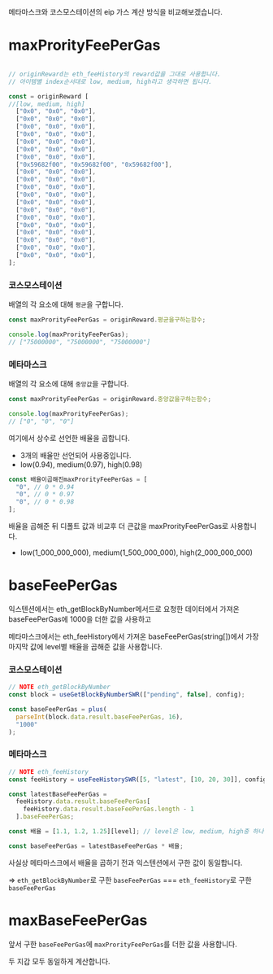 메타마스크와 코스모스테이션의 eip 가스 계산 방식을 비교해보겠습니다.

# maxProrityFeePerGas

```ts

// originReward는 eth_feeHistory의 reward값을 그대로 사용합니다.
// 아이템별 index순서대로 low, medium, high라고 생각하면 됩니다.

const = originReward [
//[low, medium, high]
  ["0x0", "0x0", "0x0"],
  ["0x0", "0x0", "0x0"],
  ["0x0", "0x0", "0x0"],
  ["0x0", "0x0", "0x0"],
  ["0x0", "0x0", "0x0"],
  ["0x0", "0x0", "0x0"],
  ["0x0", "0x0", "0x0"],
  ["0x59682f00", "0x59682f00", "0x59682f00"],
  ["0x0", "0x0", "0x0"],
  ["0x0", "0x0", "0x0"],
  ["0x0", "0x0", "0x0"],
  ["0x0", "0x0", "0x0"],
  ["0x0", "0x0", "0x0"],
  ["0x0", "0x0", "0x0"],
  ["0x0", "0x0", "0x0"],
  ["0x0", "0x0", "0x0"],
  ["0x0", "0x0", "0x0"],
  ["0x0", "0x0", "0x0"],
  ["0x0", "0x0", "0x0"],
  ["0x0", "0x0", "0x0"],
];
```

### 코스모스테이션

배열의 각 요소에 대해 `평균`을 구합니다.

```ts
const maxProrityFeePerGas = originReward.평균을구하는함수;

console.log(maxProrityFeePerGas);
// ["75000000", "75000000", "75000000"]
```

### 메타마스크

배열의 각 요소에 대해 `중앙값`을 구합니다.

```ts
const maxProrityFeePerGas = originReward.중앙값을구하는함수;

console.log(maxProrityFeePerGas);
// ["0", "0", "0"]
```

여기에서 상수로 선언한 배율을 곱합니다.

- 3개의 배율만 선언되어 사용중입니다.
- low(0.94), medium(0.97), high(0.98)

```ts
const 배율이곱해진maxProrityFeePerGas = [
  "0", // 0 * 0.94
  "0", // 0 * 0.97
  "0", // 0 * 0.98
];
```

배율을 곱해준 뒤 디폴트 값과 비교후 더 큰값을
maxProrityFeePerGas로 사용합니다.

- low(1_000_000_000), medium(1_500_000_000), high(2_000_000_000)

# baseFeePerGas

익스텐션에서는 eth_getBlockByNumber메서드로 요청한 데이터에서 가져온 baseFeePerGas에 1000을 더한 값을 사용하고

메타마스크에서는 eth_feeHistory에서 가져온 baseFeePerGas(string[])에서 가장 마지막 값에 level별 배율을 곱해준 값을 사용합니다.

### 코스모스테이션

```ts
// NOTE eth_getBlockByNumber
const block = useGetBlockByNumberSWR(["pending", false], config);

const baseFeePerGas = plus(
  parseInt(block.data.result.baseFeePerGas, 16),
  "1000"
);
```

### 메타마스크

```ts
// NOTE eth_feeHistory
const feeHistory = useFeeHistorySWR([5, "latest", [10, 20, 30]], config);

const latestBaseFeePerGas =
  feeHistory.data.result.baseFeePerGas[
    feeHistory.data.result.baseFeePerGas.length - 1
  ].baseFeePerGas;

const 배율 = [1.1, 1.2, 1.25][level]; // level은 low, medium, high중 하나

const baseFeePerGas = latestBaseFeePerGas * 배율;
```

사실상 메타마스크에서 배율을 곱하기 전과 익스텐션에서 구한 값이 동일합니다.

=> `eth_getBlockByNumber`로 구한 `baseFeePerGas` === `eth_feeHistory`로 구한 `baseFeePerGas `

# maxBaseFeePerGas

앞서 구한 `baseFeePerGas`에 `maxProrityFeePerGas`를 더한 값을 사용합니다.

두 지갑 모두 동일하게 계산합니다.

